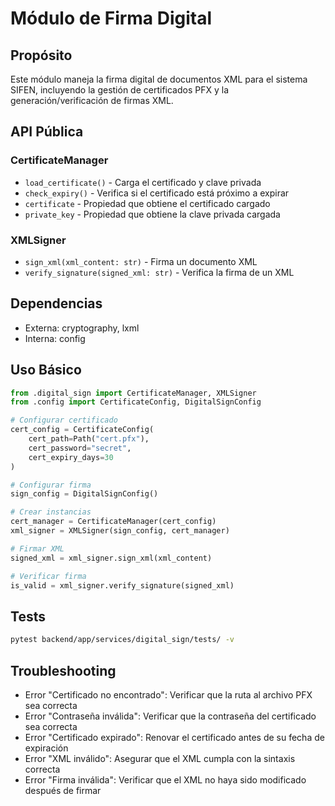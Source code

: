 # Módulo de Firma Digital

## Propósito
Este módulo maneja la firma digital de documentos XML para el sistema SIFEN, incluyendo la gestión de certificados PFX y la generación/verificación de firmas XML.

## API Pública

### CertificateManager
- `load_certificate()` - Carga el certificado y clave privada
- `check_expiry()` - Verifica si el certificado está próximo a expirar
- `certificate` - Propiedad que obtiene el certificado cargado
- `private_key` - Propiedad que obtiene la clave privada cargada

### XMLSigner
- `sign_xml(xml_content: str)` - Firma un documento XML
- `verify_signature(signed_xml: str)` - Verifica la firma de un XML

## Dependencias
- Externa: cryptography, lxml
- Interna: config

## Uso Básico
```python
from .digital_sign import CertificateManager, XMLSigner
from .config import CertificateConfig, DigitalSignConfig

# Configurar certificado
cert_config = CertificateConfig(
    cert_path=Path("cert.pfx"),
    cert_password="secret",
    cert_expiry_days=30
)

# Configurar firma
sign_config = DigitalSignConfig()

# Crear instancias
cert_manager = CertificateManager(cert_config)
xml_signer = XMLSigner(sign_config, cert_manager)

# Firmar XML
signed_xml = xml_signer.sign_xml(xml_content)

# Verificar firma
is_valid = xml_signer.verify_signature(signed_xml)
```

## Tests
```bash
pytest backend/app/services/digital_sign/tests/ -v
```

## Troubleshooting
- Error "Certificado no encontrado": Verificar que la ruta al archivo PFX sea correcta
- Error "Contraseña inválida": Verificar que la contraseña del certificado sea correcta
- Error "Certificado expirado": Renovar el certificado antes de su fecha de expiración
- Error "XML inválido": Asegurar que el XML cumpla con la sintaxis correcta
- Error "Firma inválida": Verificar que el XML no haya sido modificado después de firmar 